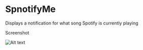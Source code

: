 SpnotifyMe
==========

Displays a notification for what song Spotify is currently playing


Screenshot

![Alt text](https://github.com/Kekke88/SpnotifyMe/edit/master/spnotifyme.png "SpotnifyMe Screenshot")

